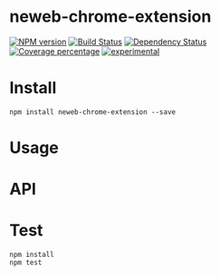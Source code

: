 # neweb-chrome-extension



[![NPM version][npm-image]][npm-url] [![Build Status][travis-image]][travis-url] [![Dependency Status][daviddm-image]][daviddm-url] [![Coverage percentage][coveralls-image]][coveralls-url]
[![experimental](http://badges.github.io/stability-badges/dist/experimental.svg)](http://github.com/badges/stability-badges)

# Install

    npm install neweb-chrome-extension --save

# Usage



# API



# Test

    npm install
    npm test

[npm-image]: https://badge.fury.io/js/neweb-chrome-extension.svg
[npm-url]: https://npmjs.org/package/neweb-chrome-extension
[travis-image]: https://travis-ci.org/newebio/neweb-chrome-extension.svg?branch=master
[travis-url]: https://travis-ci.org/newebio/neweb-chrome-extension
[daviddm-image]: https://david-dm.org/newebio/neweb-chrome-extension.svg?theme=shields.io
[daviddm-url]: https://david-dm.org/newebio/neweb-chrome-extension
[coveralls-image]: https://coveralls.io/repos/newebio/neweb-chrome-extension/badge.svg
[coveralls-url]: https://coveralls.io/r/newebio/neweb-chrome-extension